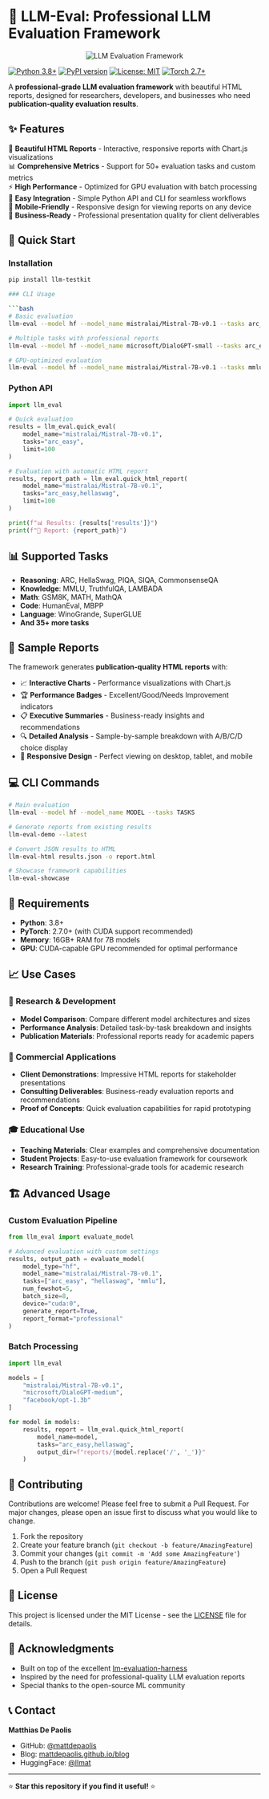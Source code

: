 # 🚀 LLM-Eval: Professional LLM Evaluation Framework

<div align="center">

![LLM Evaluation Framework](img/thumbnail.jpg)

</div>

[![Python 3.8+](https://img.shields.io/badge/python-3.8+-blue.svg)](https://www.python.org/downloads/)
[![PyPI version](https://badge.fury.io/py/llm-testkit.svg)](https://pypi.org/project/llm-testkit/)
[![License: MIT](https://img.shields.io/badge/License-MIT-yellow.svg)](https://opensource.org/licenses/MIT)
[![Torch 2.7+](https://img.shields.io/badge/PyTorch-2.7+-red.svg)](https://pytorch.org/)

A **professional-grade LLM evaluation framework** with beautiful HTML reports, designed for researchers, developers, and businesses who need **publication-quality evaluation results**.

## ✨ Features

🎨 **Beautiful HTML Reports** - Interactive, responsive reports with Chart.js visualizations  
📊 **Comprehensive Metrics** - Support for 50+ evaluation tasks and custom metrics  
⚡ **High Performance** - Optimized for GPU evaluation with batch processing  
🔧 **Easy Integration** - Simple Python API and CLI for seamless workflows  
📱 **Mobile-Friendly** - Responsive design for viewing reports on any device  
💼 **Business-Ready** - Professional presentation quality for client deliverables  

## 🚀 Quick Start

### Installation

```bash
pip install llm-testkit

### CLI Usage

```bash
# Basic evaluation
llm-eval --model hf --model_name mistralai/Mistral-7B-v0.1 --tasks arc_easy --limit 100

# Multiple tasks with professional reports
llm-eval --model hf --model_name microsoft/DialoGPT-small --tasks arc_easy,hellaswag --report_format professional

# GPU-optimized evaluation
llm-eval --model hf --model_name mistralai/Mistral-7B-v0.1 --tasks mmlu --device cuda:0 --batch_size 8
```

### Python API

```python
import llm_eval

# Quick evaluation
results = llm_eval.quick_eval(
    model_name="mistralai/Mistral-7B-v0.1",
    tasks="arc_easy",
    limit=100
)

# Evaluation with automatic HTML report
results, report_path = llm_eval.quick_html_report(
    model_name="mistralai/Mistral-7B-v0.1",
    tasks="arc_easy,hellaswag",
    limit=100
)

print(f"📊 Results: {results['results']}")
print(f"📄 Report: {report_path}")
```

## 📊 Supported Tasks

- **Reasoning**: ARC, HellaSwag, PIQA, SIQA, CommonsenseQA
- **Knowledge**: MMLU, TruthfulQA, LAMBADA  
- **Math**: GSM8K, MATH, MathQA
- **Code**: HumanEval, MBPP
- **Language**: WinoGrande, SuperGLUE
- **And 35+ more tasks**

## 🎨 Sample Reports

The framework generates **publication-quality HTML reports** with:

- 📈 **Interactive Charts** - Performance visualizations with Chart.js
- 🏆 **Performance Badges** - Excellent/Good/Needs Improvement indicators  
- 📋 **Executive Summaries** - Business-ready insights and recommendations
- 🔍 **Detailed Analysis** - Sample-by-sample breakdown with A/B/C/D choice display
- 📱 **Responsive Design** - Perfect viewing on desktop, tablet, and mobile

## 💻 CLI Commands

```bash
# Main evaluation
llm-eval --model hf --model_name MODEL --tasks TASKS

# Generate reports from existing results  
llm-eval-demo --latest

# Convert JSON results to HTML
llm-eval-html results.json -o report.html

# Showcase framework capabilities
llm-eval-showcase
```

## 🔧 Requirements

- **Python**: 3.8+
- **PyTorch**: 2.7.0+ (with CUDA support recommended)
- **Memory**: 16GB+ RAM for 7B models
- **GPU**: CUDA-capable GPU recommended for optimal performance

## 📈 Use Cases

### 🔬 Research & Development
- **Model Comparison**: Compare different model architectures and sizes
- **Performance Analysis**: Detailed task-by-task breakdown and insights
- **Publication Materials**: Professional reports ready for academic papers

### 💼 Commercial Applications  
- **Client Demonstrations**: Impressive HTML reports for stakeholder presentations
- **Consulting Deliverables**: Business-ready evaluation reports and recommendations
- **Proof of Concepts**: Quick evaluation capabilities for rapid prototyping

### 🎓 Educational Use
- **Teaching Materials**: Clear examples and comprehensive documentation
- **Student Projects**: Easy-to-use evaluation framework for coursework
- **Research Training**: Professional-grade tools for academic research

## 🏗️ Advanced Usage

### Custom Evaluation Pipeline

```python
from llm_eval import evaluate_model

# Advanced evaluation with custom settings
results, output_path = evaluate_model(
    model_type="hf",
    model_name="mistralai/Mistral-7B-v0.1",
    tasks=["arc_easy", "hellaswag", "mmlu"],
    num_fewshot=5,
    batch_size=8,
    device="cuda:0",
    generate_report=True,
    report_format="professional"
)
```

### Batch Processing

```python
import llm_eval

models = [
    "mistralai/Mistral-7B-v0.1",
    "microsoft/DialoGPT-medium",
    "facebook/opt-1.3b"
]

for model in models:
    results, report = llm_eval.quick_html_report(
        model_name=model,
        tasks="arc_easy,hellaswag",
        output_dir=f"reports/{model.replace('/', '_')}"
    )
```

## 🤝 Contributing

Contributions are welcome! Please feel free to submit a Pull Request. For major changes, please open an issue first to discuss what you would like to change.

1. Fork the repository
2. Create your feature branch (`git checkout -b feature/AmazingFeature`)
3. Commit your changes (`git commit -m 'Add some AmazingFeature'`)
4. Push to the branch (`git push origin feature/AmazingFeature`)
5. Open a Pull Request

## 📝 License

This project is licensed under the MIT License - see the [LICENSE](LICENSE) file for details.

## 🙏 Acknowledgments

- Built on top of the excellent [lm-evaluation-harness](https://github.com/EleutherAI/lm-evaluation-harness)
- Inspired by the need for professional-quality LLM evaluation reports
- Special thanks to the open-source ML community

## 📞 Contact

**Matthias De Paolis**  
- GitHub: [@mattdepaolis](https://github.com/mattdepaolis)
- Blog: [mattdepaolis.github.io/blog](https://mattdepaolis.github.io/blog/)
- HuggingFace: [@llmat](https://huggingface.co/llmat)

---

⭐ **Star this repository if you find it useful!** ⭐
